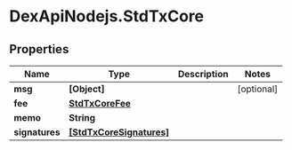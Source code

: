 # DexApiNodejs.StdTxCore

## Properties

Name | Type | Description | Notes
------------ | ------------- | ------------- | -------------
**msg** | **[Object]** |  | [optional] 
**fee** | [**StdTxCoreFee**](StdTxCoreFee.md) |  | 
**memo** | **String** |  | 
**signatures** | [**[StdTxCoreSignatures]**](StdTxCoreSignatures.md) |  | 


